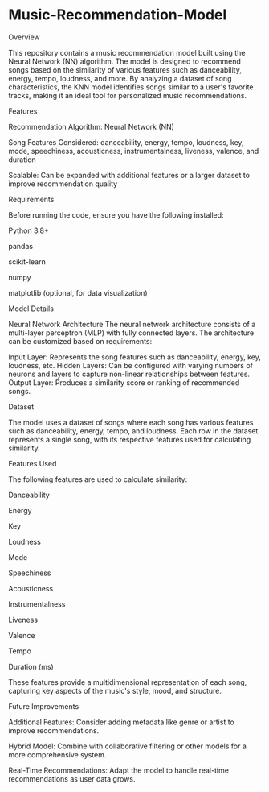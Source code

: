 ﻿# Music-Recommendation-Model
Overview

This repository contains a music recommendation model built using the Neural Network (NN) algorithm. The model is designed to recommend songs based on the similarity of various features such as danceability, energy, tempo, loudness, and more. By analyzing a dataset of song characteristics, the KNN model identifies songs similar to a user's favorite tracks, making it an ideal tool for personalized music recommendations.

Features

Recommendation Algorithm: Neural Network (NN)

Song Features Considered: danceability, energy, tempo, loudness, key, mode, speechiness, acousticness, instrumentalness, liveness, valence, and duration

Scalable: Can be expanded with additional features or a larger dataset to improve recommendation quality

Requirements

Before running the code, ensure you have the following installed:

Python 3.8+

pandas

scikit-learn

numpy

matplotlib (optional, for data visualization)

Model Details

Neural Network Architecture
The neural network architecture consists of a multi-layer perceptron (MLP) with fully connected layers. The architecture can be customized based on requirements:

Input Layer: Represents the song features such as danceability, energy, key, loudness, etc.
Hidden Layers: Can be configured with varying numbers of neurons and layers to capture non-linear relationships between features.
Output Layer: Produces a similarity score or ranking of recommended songs.

Dataset

The model uses a dataset of songs where each song has various features such as danceability, energy, tempo, and loudness. Each row in the dataset represents a single song, with its respective features used for calculating similarity.

Features Used

The following features are used to calculate similarity:

Danceability

Energy

Key

Loudness

Mode

Speechiness

Acousticness

Instrumentalness

Liveness

Valence

Tempo

Duration (ms)

These features provide a multidimensional representation of each song, capturing key aspects of the music's style, mood, and structure.

Future Improvements

Additional Features: Consider adding metadata like genre or artist to improve recommendations.

Hybrid Model: Combine with collaborative filtering or other models for a more comprehensive system.

Real-Time Recommendations: Adapt the model to handle real-time recommendations as user data grows.
